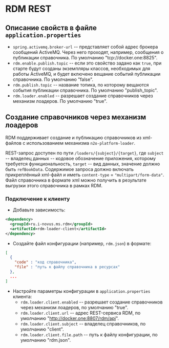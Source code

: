 # RDM REST
 
## Описание свойств в файле ```application.properties```
  - `spring.activemq.broker-url` -- представляет собой адрес брокера сообщений ActiveMQ. 
    Через него проходят, например, сообщения о публикации справочника. По умолчанию "tcp://docker.one:8825".
  - `rdm.enable.publish.topic` -- если это свойство задано как `true`, при старте будут созданы экземпляры классов,
 необходимых для работы ActiveMQ, и будет включено вещание событий публикации справочника. По умолчанию "false".
  - `rdm.publish.topic` -- название топика, по которому вещаются события публикации справочника. По умолчанию "publish_topic".
  - `rdm.loader.enabled` -- разрешает создание справочников через механизм лоадеров. По умолчанию "true".
  
## Создание справочников через механизм лоадеров
RDM поддерживает создание и публикацию справочников из xml-файлов с использованием механизма `n2o-platform-loader`.

REST-запрос доступен по пути
`/loaders/{subject}/{target}`, где
`subject` -- владелец данных -- кодовое обозначение приложения, которому требуется функциональность,
`target` -- вид данных, значение должно быть `refBookData`.
Содержимое запроса должно включать прикреплённый xml-файл и иметь `content-type` = `"multipart/form-data"`.
Файл справочника в формате xml можно получить в результате выгрузки этого справочника в рамках RDM.

### Подключение к клиенту
* Добавьте зависимость:
```xml
<dependency>
  <groupId>ru.i-novus.ms.rdm</groupId>
  <artifactId>rdm-loader-client</artifactId>
</dependency>
```

* Создайте файл конфигурации (например, `rdm.json`) в формате:
```json
[
  {
    "code" : "код справочника",
    "file" : "путь к файлу справочника в ресурсах"
  },
  ...
]  
```

* Настройте параметры конфигурации в `application.properties` клиента:
  - `rdm.loader.client.enabled` -- разрешает создание справочников через механизм лоадеров, по умолчанию "true".
  - `rdm.loader.client.url` -- адрес REST-сервиса RDM, по умолчанию "http://docker.one:8807/rdm/api".
  - `rdm.loader.client.subject` -- владелец справочников, по умолчанию "client".
  - `rdm.loader.client.file.path` -- путь к файлу конфигурации, по умолчанию "rdm.json".

